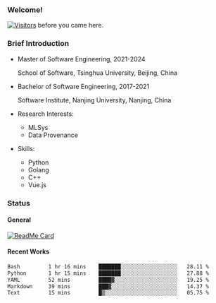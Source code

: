 ### Welcome!

[![Visitors](https://visitor-badge.laobi.icu/badge?page_id=HermitSun.HermitSun)]() before you came here.

### Brief Introduction

- Master of Software Engineering, 2021-2024
  
  School of Software, Tsinghua University, Beijing, China

- Bachelor of Software Engineering, 2017-2021
  
  Software Institute, Nanjing University, Nanjing, China

- Research Interests:
  - MLSys
  - Data Provenance

- Skills:
  - Python
  - Golang
  - C++
  - Vue.js

### Status

#### General

[![ReadMe Card](https://github-readme-stats.hermitsun.vercel.app/api?username=HermitSun&count_private=true&show_icons=true)]()

#### Recent Works

<!--START_SECTION:waka-->

```txt
Bash         1 hr 16 mins    ███████░░░░░░░░░░░░░░░░░░   28.11 %
Python       1 hr 15 mins    ███████░░░░░░░░░░░░░░░░░░   27.88 %
YAML         52 mins         ████▓░░░░░░░░░░░░░░░░░░░░   19.25 %
Markdown     39 mins         ███▓░░░░░░░░░░░░░░░░░░░░░   14.37 %
Text         15 mins         █▒░░░░░░░░░░░░░░░░░░░░░░░   05.75 %
```

<!--END_SECTION:waka-->
